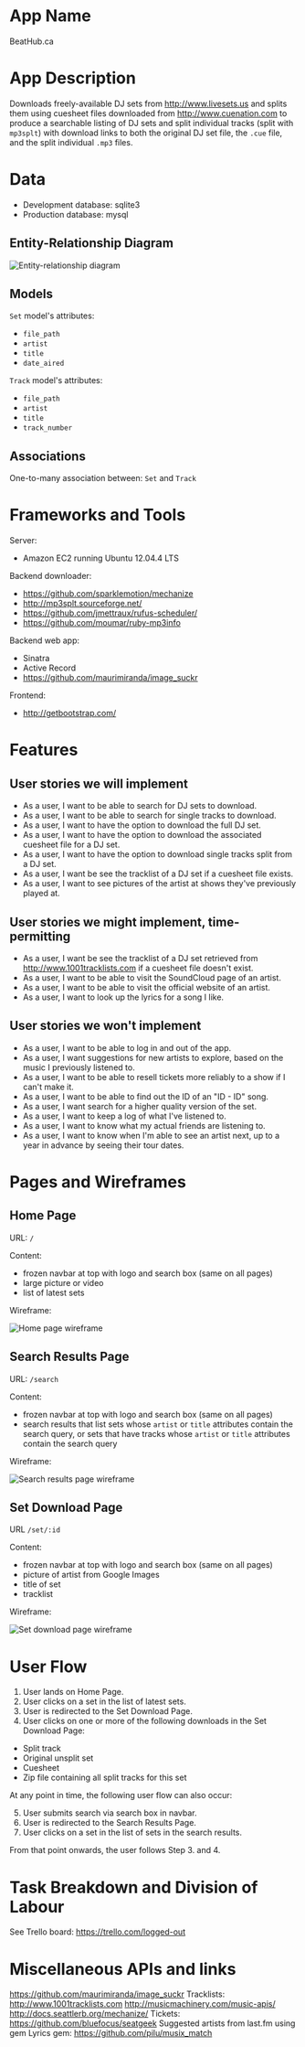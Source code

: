 # App Name

BeatHub.ca

# App Description

Downloads freely-available DJ sets from <http://www.livesets.us> and splits them using cuesheet files downloaded from <http://www.cuenation.com> to produce a searchable listing of DJ sets and split individual tracks (split with `mp3splt`) with download links to both the original DJ set file, the `.cue` file, and the split individual `.mp3` files.

# Data

- Development database: sqlite3
- Production database: mysql

## Entity-Relationship Diagram

![Entity-relationship diagram](er_diagram.png)

## Models

`Set` model's attributes:

- `file_path`
- `artist`
- `title`
- `date_aired`

`Track` model's attributes:

- `file_path`
- `artist`
- `title`
- `track_number`

## Associations

One-to-many association between: `Set` and `Track`

# Frameworks and Tools

Server:

- Amazon EC2 running Ubuntu 12.04.4 LTS

Backend downloader:

- https://github.com/sparklemotion/mechanize
- http://mp3splt.sourceforge.net/
- https://github.com/jmettraux/rufus-scheduler/
- https://github.com/moumar/ruby-mp3info

Backend web app:

- Sinatra
- Active Record
- https://github.com/maurimiranda/image_suckr

Frontend:

- http://getbootstrap.com/

# Features

## User stories we will implement

- As a user, I want to be able to search for DJ sets to download.
- As a user, I want to be able to search for single tracks to download.
- As a user, I want to have the option to download the full DJ set.
- As a user, I want to have the option to download the associated cuesheet file for a DJ set.
- As a user, I want to have the option to download single tracks split from a DJ set.
- As a user, I want be see the tracklist of a DJ set if a cuesheet file exists.
- As a user, I want to see pictures of the artist at shows they've previously played at.

## User stories we might implement, time-permitting

- As a user, I want be see the tracklist of a DJ set retrieved from <http://www.1001tracklists.com> if a cuesheet file doesn't exist.
- As a user, I want to be able to visit the SoundCloud page of an artist.
- As a user, I want to be able to visit the official website of an artist.
- As a user, I want to look up the lyrics for a song I like.

## User stories we won't implement

- As a user, I want to be able to log in and out of the app.
- As a user, I want suggestions for new artists to explore, based on the music I previously listened to.
- As a user, I want to be able to resell tickets more reliably to a show if I can't make it.
- As a user, I want to be able to find out the ID of an "ID - ID" song.
- As a user, I want search for a higher quality version of the set.
- As a user, I want to keep a log of what I've listened to.
- As a user, I want to know what my actual friends are listening to.
- As a user, I want to know when I'm able to see an artist next, up to a year in advance by seeing their tour dates.

# Pages and Wireframes

## Home Page

URL: `/`

Content:

- frozen navbar at top with logo and search box (same on all pages)
- large picture or video
- list of latest sets

Wireframe:

![Home page wireframe](wireframe_1_home_page.jpg)

## Search Results Page

URL: `/search`

Content:

- frozen navbar at top with logo and search box (same on all pages)
- search results that list sets whose `artist` or `title` attributes contain the search query, or sets that have tracks whose `artist` or `title` attributes contain the search query

Wireframe:

![Search results page wireframe](wireframe_2_search_results_page.jpg)

## Set Download Page

URL `/set/:id`

Content:

- frozen navbar at top with logo and search box (same on all pages)
- picture of artist from Google Images
- title of set
- tracklist

Wireframe:

![Set download page wireframe](wireframe_3_set_download_page.jpg)

# User Flow 

1. User lands on Home Page.
2. User clicks on a set in the list of latest sets.
3. User is redirected to the Set Download Page.
4. User clicks on one or more of the following downloads in the Set Download Page:
  - Split track
  - Original unsplit set
  - Cuesheet
  - Zip file containing all split tracks for this set

At any point in time, the following user flow can also occur:

5. User submits search via search box in navbar.
6. User is redirected to the Search Results Page.
7. User clicks on a set in the list of sets in the search results.

From that point onwards, the user follows Step 3. and 4.

# Task Breakdown and Division of Labour

See Trello board: https://trello.com/logged-out

# Miscellaneous APIs and links

https://github.com/maurimiranda/image_suckr
Tracklists: http://www.1001tracklists.com
http://musicmachinery.com/music-apis/
http://docs.seattlerb.org/mechanize/
Tickets: https://github.com/bluefocus/seatgeek
Suggested artists from last.fm using gem
Lyrics gem: https://github.com/pilu/musix_match
